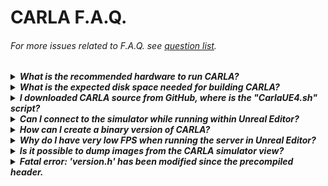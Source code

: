 <h1>CARLA F.A.Q.</h1>

###### For more issues related to F.A.Q. see [question list](https://github.com/carla-simulator/carla/labels/question).

<!-- ======================================================================= -->
  <details>
    <summary><h5 style="display:inline">
    What is the recommended hardware to run CARLA?
    </h5></summary>

  CARLA is a very performance demanding software, at the very minimum you would
  need a computer with a dedicated GPU capable of running Unreal Engine. See
  [Unreal Engine's recommended hardware](https://wiki.unrealengine.com/Recommended_Hardware).

  </details>

<!-- ======================================================================= -->
  <details>
    <summary><h5 style="display:inline">
    What is the expected disk space needed for building CARLA?
    </h5></summary>

  Building CARLA from source requires about 15GB of disk space, not counting
  Unreal Engine installation.

  However, you will also need to build and install Unreal Engine, which on Linux
  requires much more disk space as it keeps all the intermediate files,
  [see this thread](https://answers.unrealengine.com/questions/430541/linux-engine-size.html).

  </details>

<!-- ======================================================================= -->
  <details>
    <summary><h5 style="display:inline">
    I downloaded CARLA source from GitHub, where is the "CarlaUE4.sh" script?
    </h5></summary>

  There is no "CarlaUE4.sh" script in the source version of CARLA, you need to
  follow the instructions in the [documentation](http://carla.readthedocs.io) for
  building CARLA from source.

  Once you open the project in the Unreal Editor, you can hit Play to test CARLA.

  </details>

<!-- ======================================================================= -->
  <details>
    <summary><h5 style="display:inline">
    Can I connect to the simulator while running within Unreal Editor?
    </h5></summary>

  Yes, you can connect a Python client to a simulator running within Unreal
  Editor. Press the "Play" button and wait until the scene is loaded, at that
  point you can connect as you would with the standalone simulator.

  </details>

<!-- ======================================================================= -->
  <details>
    <summary><h5 style="display:inline">
    How can I create a binary version of CARLA?
    </h5></summary>

  In Linux, the recommended way is to run `make package` in the project folder.
  This method makes a packaged version of the project, including the Python API
  modules. This is the method we use to make a release of CARLA for Linux.

  Alternatively, it is possible to compile a binary version of CARLA within Unreal
  Editor, open the CarlaUE4 project, go to the menu "File -> Package Project", and
  select your platform. This takes a while, but in the end it should generate a
  packaged version of CARLA to execute without Unreal Editor.

  </details>

<!-- ======================================================================= -->
  <details>
    <summary><h5 style="display:inline">
    Why do I have very low FPS when running the server in Unreal Editor?
    </h5></summary>

  UE4 Editor goes to a low performance mode when out of focus. It can be disabled
  in the editor preferences. Go to "Edit->Editor Preferences->Performance" and
  disable the "Use Less CPU When in Background" option.

  </details>

<!-- ======================================================================= -->
  <details>
    <summary><h5 style="display:inline">
    Is it possible to dump images from the CARLA simulator view?
    </h5></summary>

  Yes, this is an Unreal Engine feature. You can dump the images of the spectator
  camera (simulator view) by running CARLA with

      $ ./CarlaUE4.sh -benchmark -fps=30 -dumpmovie

  Images are saved to "CarlaUE4/Saved/Screenshots/LinuxNoEditor".

  </details>

<!-- ======================================================================= -->
  <details>
    <summary><h5 style="display:inline">
    Fatal error: 'version.h' has been modified since the precompiled header.
    </h5></summary>

  This happens from time to time due to Linux updates, and for that we have a
  special target in our Makefile

      $ make hard-clean
      $ make CarlaUE4Editor

  It takes a long time but fixes the issue.

  </details>
